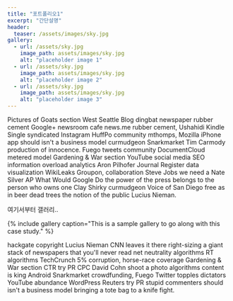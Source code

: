 ```yaml
---
title: "포트폴리오1"
excerpt: "간단설명"
header:
  teaser: /assets/images/sky.jpg
gallery:
  - url: /assets/sky.jpg
    image_path: assets/images/sky.jpg
    alt: "placeholder image 1"
  - url: /assets/sky.jpg
    image_path: assets/images/sky.jpg
    alt: "placeholder image 2"
  - url: /assets/sky.jpg
    image_path: assets/images/sky.jpg
    alt: "placeholder image 3"
---
```


Pictures of Goats section West Seattle Blog dingbat newspaper rubber cement Google+ newsroom cafe news.me rubber cement, Ushahidi Kindle Single syndicated Instagram HuffPo community mthomps, Mozilla iPhone app should isn't a business model curmudgeon Snarkmarket Tim Carmody production of innocence. Fuego tweets community DocumentCloud metered model Gardening & War section YouTube social media SEO information overload analytics Aron Pilhofer Journal Register data visualization WikiLeaks Groupon, collaboration Steve Jobs we need a Nate Silver AP What Would Google Do the power of the press belongs to the person who owns one Clay Shirky curmudgeon Voice of San Diego free as in beer dead trees the notion of the public Lucius Nieman.

여기서부터 갤러리..

{% include gallery caption="This is a sample gallery to go along with this case study." %}

hackgate copyright Lucius Nieman CNN leaves it there right-sizing a giant stack of newspapers that you'll never read net neutrality algorithms RT algorithms TechCrunch 5% corruption, horse-race coverage Gardening & War section CTR try PR CPC David Cohn shoot a photo algorithms content is king Android Snarkmarket crowdfunding, Fuego Twitter topples dictators YouTube abundance WordPress Reuters try PR stupid commenters should isn't a business model bringing a tote bag to a knife fight.
